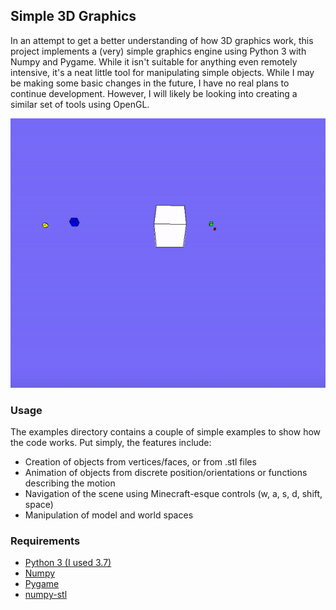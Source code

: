 ## Simple 3D Graphics

In an attempt to get a better understanding of how 3D graphics work, this project implements a (very) simple graphics engine using Python 3 with Numpy and Pygame. While it isn't suitable for anything even remotely intensive, it's a neat little tool for manipulating simple objects. While I may be making some basic changes in the future, I have no real plans to continue development. However, I will likely be looking into creating a similar set of tools using OpenGL.

![Orbit](https://github.com/haydengunraj/simple_3d_graphics/blob/master/examples/data/orbit.gif "Orbit")

### Usage

The examples directory contains a couple of simple examples to show how the code works. Put simply, the features include:

- Creation of objects from vertices/faces, or from .stl files
- Animation of objects from discrete position/orientations or functions describing the motion
- Navigation of the scene using Minecraft-esque controls (w, a, s, d, shift, space)
- Manipulation of model and world spaces

### Requirements

- [Python 3 (I used 3.7)](https://www.python.org/)
- [Numpy](http://www.numpy.org/)
- [Pygame](https://www.pygame.org/)
- [numpy-stl](https://pypi.org/project/numpy-stl/)